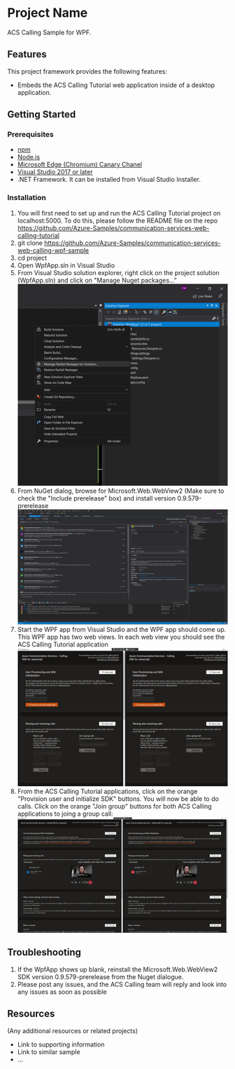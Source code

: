 # Project Name

ACS Calling Sample for WPF.

## Features

This project framework provides the following features:

* Embeds the ACS Calling Tutorial web application inside of a desktop application.

## Getting Started

### Prerequisites

- [npm](https://www.npmjs.com/get-npm)
- [Node.js](https://nodejs.org/en/download/)
- [Microsoft Edge (Chromium) Canary Chanel](https://www.microsoftedgeinsider.com/en-us/download)
- [Visual Studio 2017 or later](https://visualstudio.microsoft.com/)
- .NET Framework. It can be installed from Visual Studio Installer.

### Installation

1. You will first need to set up and run the ACS Calling Tutorial project on localhost:5000. To do this, please follow the README file on the repo https://github.com/Azure-Samples/communication-services-web-calling-tutorial 
2. git clone https://github.com/Azure-Samples/communication-services-web-calling-wpf-sample
3. cd project
4. Open WpfApp.sln in Visual Studio
5. From Visual Studio solution explorer, right click on the project solution (WpfApp.sln) and click on "Manage Nuget packages..."
![Manage Nuget packages](./images/ManageNuget.png)
6. From NuGet dialog, browse for Microsoft.Web.WebView2 (Make sure to check the "Include prerelease" box) and install version 0.9.579-prerelease
![Nuget Dialog](./images/NugetDialog.png)
7. Start the WPF app from Visual Studio and the WPF app should come up. This WPF app has two web views. In each web view you should see the ACS Calling Tutorial application
![Wpf App](./images/WpfApp.png)
8. From the ACS Calling Tutorial applications, click on the orange "Provision user and initialize SDK" buttons. You will now be able to do calls. Click on the orange "Join group" buttons for both ACS Calling applications to joing a group call:
![Wpf App Call](./images/WpfAppCall.png)

## Troubleshooting
1. If the WpfApp shows up blank, reinstall the Microsoft.Web.WebView2 SDK version 0.9.579-prerelease from the Nuget dialogue.
2. Please post any issues, and the ACS Calling team will reply and look into any issues as soon as possible
## Resources

(Any additional resources or related projects)

- Link to supporting information
- Link to similar sample
- ...
